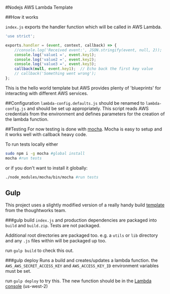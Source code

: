 #Nodejs AWS Lambda Template

##How it works

`index.js` exports the handler function which will be called in AWS Lambda.

```js
'use strict';

exports.handler = (event, context, callback) => {
    //console.log('Received event:', JSON.stringify(event, null, 2));
    console.log('value1 =', event.key1);
    console.log('value2 =', event.key2);
    console.log('value3 =', event.key3);
    callback(null, event.key1);  // Echo back the first key value
    // callback('Something went wrong');
};
```

This is the hello world template but AWS provides plenty of 'blueprints' for interacting with different AWS services.

##Configuration
`lambda-config.defaults.js` should be renamed to `lambda-config.js` and should be set up appropriately. This script reads AWS credentials from the environment and defines parameters for the creation of the lambda function.

##Testing
For now testing is done with [mocha](https://mochajs.org/). Mocha is easy to setup and it works well with callback heavy code.

To run tests locally either

```bash
sudo npm i -g mocha #global install
mocha #run tests
```

or if you don't want to install it globally:

```bash
./node_modules/mocha/bin/mocha #run tests
```

## Gulp
This project uses a slightly modified version of a really handy build [template](https://github.com/ThoughtWorksStudios/node-aws-lambda) from the thoughtworks team.

###gulp build
`index.js` and production dependencies are packaged into `build` and `build.zip`. Tests are not packaged.

Additional root directories are packaged too. e.g. a `utils` or `lib` directory and any `.js` files within will be packaged up too.

run `gulp build` to check this out.

###gulp deploy
Runs a build and creates/updates a lambda function. the `AWS_AWS_SECRET_ACCESS_KEY` and `AWS_ACCESS_KEY_ID` environment variables must be set.

run `gulp deploy` to try this. The new function should be in the [Lambda console](https://us-west-2.console.aws.amazon.com/lambda/home?region=us-west-2) (us-west-2)
